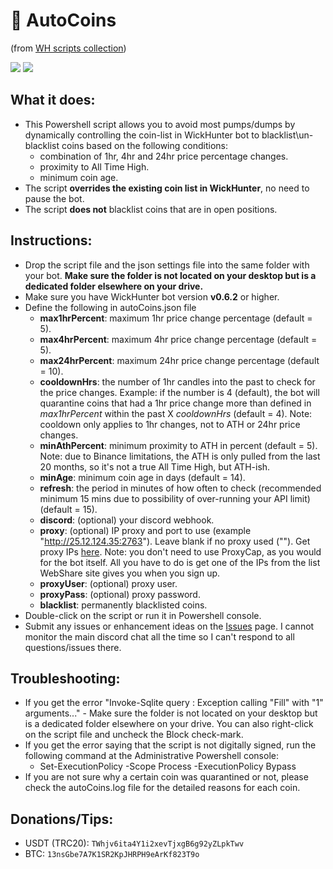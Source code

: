 # :blossom: AutoCoins
(from [WH scripts collection](https://github.com/daisy613/wickHunter-scripts))

![](https://i.imgur.com/irVC0PS.png)
![](https://i.imgur.com/4VUpzYf.png)

## What it does:
- This Powershell script allows you to avoid most pumps/dumps by dynamically controlling the coin-list in WickHunter bot to blacklist\un-blacklist coins based on the following conditions:
  - combination of 1hr, 4hr and 24hr price percentage changes.
  - proximity to All Time High.
  - minimum coin age.
- The script **overrides the existing coin list in WickHunter**, no need to pause the bot.
- The script **does not** blacklist coins that are in open positions.

## Instructions:
- Drop the script file and the json settings file into the same folder with your bot. **Make sure the folder is not located on your desktop but is a dedicated folder elsewhere on your drive.**
- Make sure you have WickHunter bot version **v0.6.2** or higher.
- Define the following in autoCoins.json file
  - **max1hrPercent**: maximum 1hr price change percentage (default = 5).
  - **max4hrPercent**: maximum 4hr price change percentage (default = 5).
  - **max24hrPercent**: maximum 24hr price change percentage (default = 10).
  - **cooldownHrs**: the number of 1hr candles into the past to check for the price changes. Example: if the number is 4 (default), the bot will quarantine coins that had a 1hr price change more than defined in _max1hrPercent_ within the past X _cooldownHrs_ (default = 4). Note: cooldown only applies to 1hr changes, not to ATH or 24hr price changes.
  - **minAthPercent**: minimum proximity to ATH in percent (default = 5). Note: due to Binance limitations, the ATH is only pulled from the last 20 months, so it's not a true All Time High, but ATH-ish.
  - **minAge**: minimum coin age in days (default = 14).
  - **refresh**: the period in minutes of how often to check (recommended minimum 15 mins due to possibility of over-running your API limit) (default = 15).
  - **discord**: (optional) your discord webhook.
  - **proxy**: (optional) IP proxy and port to use (example "http://25.12.124.35:2763"). Leave blank if no proxy used (""). Get proxy IPs [here](https://www.webshare.io/?referral_code=wn3nlqpeqog7). Note: you don't need to use ProxyCap, as you would for the bot itself. All you have to do is get one of the IPs from the list WebShare site gives you when you sign up.
  - **proxyUser**: (optional) proxy user.
  - **proxyPass**: (optional) proxy password.
  - **blacklist**: permanently blacklisted coins.
- Double-click on the script or run it in Powershell console.
- Submit any issues or enhancement ideas on the [Issues](https://github.com/daisy613/autoCoins/issues) page. I cannot monitor the main discord chat all the time so I can't respond to all questions/issues there.

## Troubleshooting:
- If you get the error "Invoke-Sqlite query : Exception calling "Fill" with "1" arguments..." - Make sure the folder is not located on your desktop but is a dedicated folder elsewhere on your drive. You can also right-click on the script file and uncheck the Block check-mark.
- If you get the error saying that the script is not digitally signed, run the following command at the Administrative Powershell console:
  - Set-ExecutionPolicy -Scope Process -ExecutionPolicy Bypass
- If you are not sure why a certain coin was quarantined or not, please check the autoCoins.log file for the detailed reasons for each coin.

## Donations/Tips:
- USDT (TRC20): `TWhjv6ita4Y1i2xevTjxgB6g92yZLpkTwv`
- BTC: `13nsGbe7A7K1SR2KpJHRPH9eArKf823T9o`

